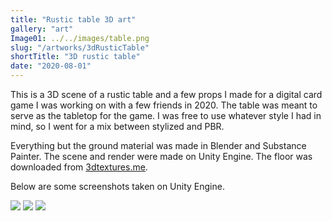 ```yaml
---
title: "Rustic table 3D art"
gallery: "art"
Image01: ../../images/table.png
slug: "/artworks/3dRusticTable"
shortTitle: "3D rustic table"
date: "2020-08-01"
---
```


This is a 3D scene of a rustic table and a few props I made for a digital card game I was working on with a few friends in 2020. The table was meant to serve as the tabletop for the game. I was free to use whatever style I had in mind, so I went for a mix between stylized and PBR. 

Everything but the ground material was made in Blender and Substance Painter. The scene and render were made on Unity Engine. The floor was downloaded from [3dtextures.me](https://3dtextures.me/).

Below are some screenshots taken on Unity Engine.

<img src="https://i.imgur.com/ctfecwQ.jpg"/>

<img src="https://i.imgur.com/yNE2llS.jpg"/>

<img src="https://i.imgur.com/EV3ZO8M.jpg"/>

<imd src="https://i.imgur.com/27t0o7A.jpg"/>